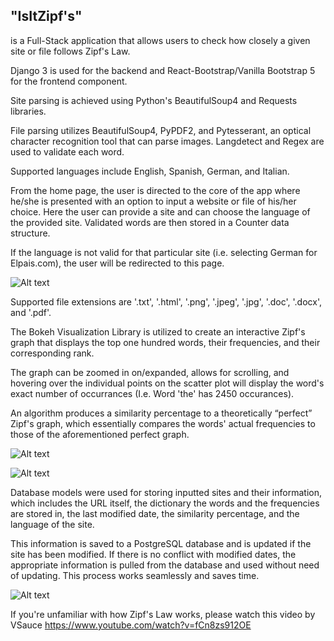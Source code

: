 <h2> "IsItZipf's" </h2> is a Full-Stack application that allows users to check how closely a given site or file follows Zipf's Law. 


Django 3 is used for the backend and React-Bootstrap/Vanilla Bootstrap 5 for the frontend component.

Site parsing is achieved using Python's BeautifulSoup4 and Requests libraries. 

File parsing utilizes BeautifulSoup4, PyPDF2, and Pytesserant, an optical character recognition tool that can parse images. Langdetect and Regex are used to validate each word. 

Supported languages include English, Spanish, German, and Italian.

From the home page, the user is directed to the core of the app where he/she is presented with an option to input a website or file of his/her choice. Here the user can provide a 
site and can choose the language of the provided site. Validated words are then stored in a Counter data structure.

If the language is not valid for that particular site (i.e. selecting German for Elpais.com), the user will be redirected to this page.

![Alt text](https://i.imgur.com/hhtkVob.png?raw=true "Selection page")

Supported file extensions are '.txt', '.html', '.png', '.jpeg', '.jpg', '.doc', '.docx', and '.pdf'. 

The Bokeh Visualization Library is utilized to create an interactive Zipf's graph that displays the top one hundred words, their frequencies, and their corresponding rank.

The graph can be zoomed in on/expanded, allows for scrolling, and hovering over the individual points on the scatter plot will display the word's exact number of occurrances (I.e. Word 'the' has 2450 occurances). 

An algorithm produces a similarity percentage to a theoretically “perfect” Zipf's graph, which essentially compares the words' actual frequencies to those of the aforementioned perfect graph.

![Alt text](https://i.imgur.com/H1ZjWhh.png?raw=true "Graph for FILE")

![Alt text](https://i.imgur.com/M5FpUlX.png?raw=true "Graph for Site")

Database models were used for storing inputted sites and their information, which includes the URL itself, the dictionary the words and the frequencies are stored in,
the last modified date, the similarity percentage, and the language of the site.

This information is saved to a PostgreSQL database and is updated if the site has been modified. If there is no conflict with modified dates, the appropriate information is pulled from
the database and used without need of updating. This process works seamlessly and saves time.

![Alt text](https://i.imgur.com/QFPnN4R.png?raw=true "Graph for Site")

If you're unfamiliar with how Zipf's Law works, please watch this video by VSauce
https://www.youtube.com/watch?v=fCn8zs912OE


